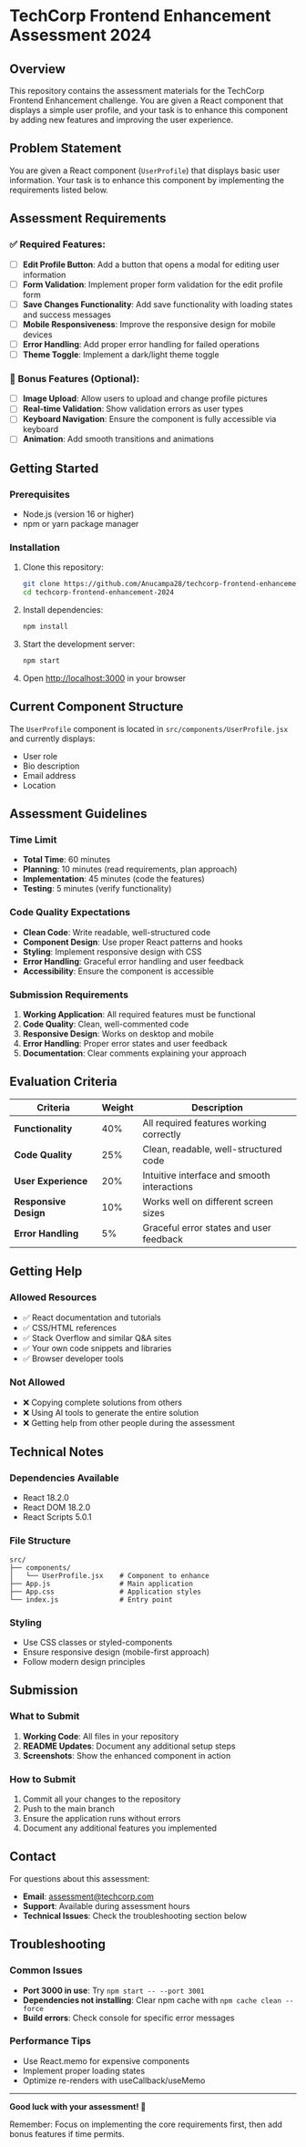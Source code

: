 # TechCorp Frontend Enhancement Assessment 2024

## Overview
This repository contains the assessment materials for the TechCorp Frontend Enhancement challenge. You are given a React component that displays a simple user profile, and your task is to enhance this component by adding new features and improving the user experience.

## Problem Statement
You are given a React component (`UserProfile`) that displays basic user information. Your task is to enhance this component by implementing the requirements listed below.

## Assessment Requirements

### ✅ Required Features:
- [ ] **Edit Profile Button**: Add a button that opens a modal for editing user information
- [ ] **Form Validation**: Implement proper form validation for the edit profile form
- [ ] **Save Changes Functionality**: Add save functionality with loading states and success messages
- [ ] **Mobile Responsiveness**: Improve the responsive design for mobile devices
- [ ] **Error Handling**: Add proper error handling for failed operations
- [ ] **Theme Toggle**: Implement a dark/light theme toggle

### 🎯 Bonus Features (Optional):
- [ ] **Image Upload**: Allow users to upload and change profile pictures
- [ ] **Real-time Validation**: Show validation errors as user types
- [ ] **Keyboard Navigation**: Ensure the component is fully accessible via keyboard
- [ ] **Animation**: Add smooth transitions and animations

## Getting Started

### Prerequisites
- Node.js (version 16 or higher)
- npm or yarn package manager

### Installation
1. Clone this repository:
   ```bash
   git clone https://github.com/Anucampa28/techcorp-frontend-enhancement-2024.git
   cd techcorp-frontend-enhancement-2024
   ```

2. Install dependencies:
   ```bash
   npm install
   ```

3. Start the development server:
   ```bash
   npm start
   ```

4. Open [http://localhost:3000](http://localhost:3000) in your browser

## Current Component Structure

The `UserProfile` component is located in `src/components/UserProfile.jsx` and currently displays:
- User role
- Bio description
- Email address
- Location

## Assessment Guidelines

### Time Limit
- **Total Time**: 60 minutes
- **Planning**: 10 minutes (read requirements, plan approach)
- **Implementation**: 45 minutes (code the features)
- **Testing**: 5 minutes (verify functionality)

### Code Quality Expectations
- **Clean Code**: Write readable, well-structured code
- **Component Design**: Use proper React patterns and hooks
- **Styling**: Implement responsive design with CSS
- **Error Handling**: Graceful error handling and user feedback
- **Accessibility**: Ensure the component is accessible

### Submission Requirements
1. **Working Application**: All required features must be functional
2. **Code Quality**: Clean, well-commented code
3. **Responsive Design**: Works on desktop and mobile
4. **Error Handling**: Proper error states and user feedback
5. **Documentation**: Clear comments explaining your approach

## Evaluation Criteria

| Criteria | Weight | Description |
|----------|--------|-------------|
| **Functionality** | 40% | All required features working correctly |
| **Code Quality** | 25% | Clean, readable, well-structured code |
| **User Experience** | 20% | Intuitive interface and smooth interactions |
| **Responsive Design** | 10% | Works well on different screen sizes |
| **Error Handling** | 5% | Graceful error states and user feedback |

## Getting Help

### Allowed Resources
- ✅ React documentation and tutorials
- ✅ CSS/HTML references
- ✅ Stack Overflow and similar Q&A sites
- ✅ Your own code snippets and libraries
- ✅ Browser developer tools

### Not Allowed
- ❌ Copying complete solutions from others
- ❌ Using AI tools to generate the entire solution
- ❌ Getting help from other people during the assessment

## Technical Notes

### Dependencies Available
- React 18.2.0
- React DOM 18.2.0
- React Scripts 5.0.1

### File Structure
```
src/
├── components/
│   └── UserProfile.jsx    # Component to enhance
├── App.js                 # Main application
├── App.css                # Application styles
└── index.js               # Entry point
```

### Styling
- Use CSS classes or styled-components
- Ensure responsive design (mobile-first approach)
- Follow modern design principles

## Submission

### What to Submit
1. **Working Code**: All files in your repository
2. **README Updates**: Document any additional setup steps
3. **Screenshots**: Show the enhanced component in action

### How to Submit
1. Commit all your changes to the repository
2. Push to the main branch
3. Ensure the application runs without errors
4. Document any additional features you implemented

## Contact

For questions about this assessment:
- **Email**: assessment@techcorp.com
- **Support**: Available during assessment hours
- **Technical Issues**: Check the troubleshooting section below

## Troubleshooting

### Common Issues
- **Port 3000 in use**: Try `npm start -- --port 3001`
- **Dependencies not installing**: Clear npm cache with `npm cache clean --force`
- **Build errors**: Check console for specific error messages

### Performance Tips
- Use React.memo for expensive components
- Implement proper loading states
- Optimize re-renders with useCallback/useMemo

---

**Good luck with your assessment! 🚀**

Remember: Focus on implementing the core requirements first, then add bonus features if time permits.
